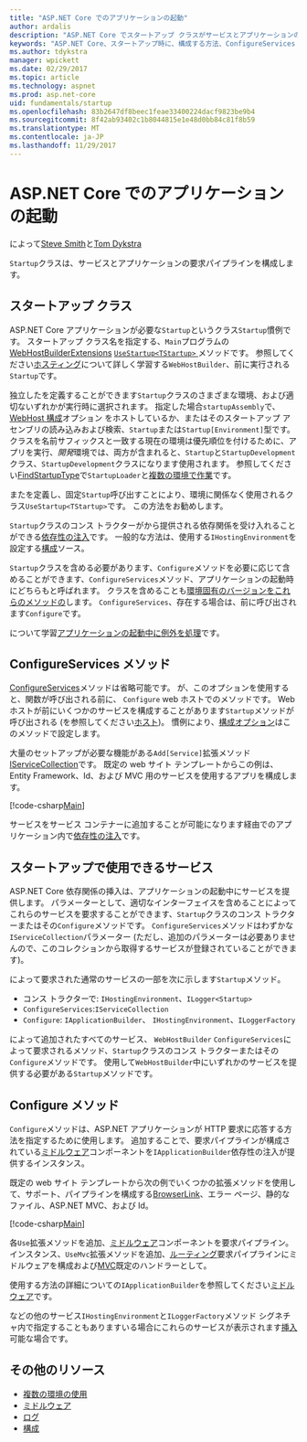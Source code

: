```yaml
---
title: "ASP.NET Core でのアプリケーションの起動"
author: ardalis
description: "ASP.NET Core でスタートアップ クラスがサービスとアプリケーションの要求パイプラインを構成する方法を検出します。"
keywords: "ASP.NET Core、スタートアップ時に、構成する方法、ConfigureServices メソッド"
ms.author: tdykstra
manager: wpickett
ms.date: 02/29/2017
ms.topic: article
ms.technology: aspnet
ms.prod: asp.net-core
uid: fundamentals/startup
ms.openlocfilehash: 83b2647df8beec1feae33400224dacf9823be9b4
ms.sourcegitcommit: 8f42ab93402c1b8044815e1e48d0bb84c81f8b59
ms.translationtype: MT
ms.contentlocale: ja-JP
ms.lasthandoff: 11/29/2017
---
```

# <a name="application-startup-in-aspnet-core"></a>ASP.NET Core でのアプリケーションの起動

によって[Steve Smith](https://ardalis.com/)と[Tom Dykstra](https://github.com/tdykstra/)

`Startup`クラスは、サービスとアプリケーションの要求パイプラインを構成します。

## <a name="the-startup-class"></a>スタートアップ クラス

ASP.NET Core アプリケーションが必要な`Startup`というクラス`Startup`慣例です。 スタートアップ クラス名を指定する、`Main`プログラムの[WebHostBuilderExtensions](https://docs.microsoft.com/aspnet/core/api/microsoft.aspnetcore.hosting.webhostbuilderextensions) [ `UseStartup<TStartup>` ](https://docs.microsoft.com/aspnet/core/api/microsoft.aspnetcore.hosting.webhostbuilderextensions#Microsoft_AspNetCore_Hosting_WebHostBuilderExtensions_UseStartup__1_Microsoft_AspNetCore_Hosting_IWebHostBuilder_)メソッドです。 参照してください[ホスティング](xref:fundamentals/hosting)について詳しく学習する`WebHostBuilder`、前に実行される`Startup`です。

独立したを定義することができます`Startup`クラスのさまざまな環境、および適切ないずれかが実行時に選択されます。 指定した場合`startupAssembly`で、 [WebHost 構成](https://docs.microsoft.com/aspnet/core/fundamentals/hosting?tabs=aspnetcore2x#configuring-a-host)オプション をホストしているか、またはそのスタートアップ アセンブリの読み込みおよび検索、`Startup`または`Startup[Environment]`型です。 クラスを名前サフィックスと一致する現在の環境は優先順位を付けるために、アプリを実行、*開発*環境では、両方が含まれると、`Startup`と`StartupDevelopment`クラス、`StartupDevelopment`クラスになります使用されます。 参照してください[FindStartupType](https://github.com/aspnet/Hosting/blob/rel/1.1.0/src/Microsoft.AspNetCore.Hosting/Internal/StartupLoader.cs)で`StartupLoader`と[複数の環境で作業](environments.md#startup-conventions)です。

またを定義し、固定`Startup`呼び出すことにより、環境に関係なく使用されるクラス`UseStartup<TStartup>`です。 この方法をお勧めします。

`Startup`クラスのコンス トラクターがから提供される依存関係を受け入れることができる[依存性の注入](xref:fundamentals/dependency-injection)です。 一般的な方法は、使用する`IHostingEnvironment`を設定する[構成](xref:fundamentals/configuration/index)ソース。

`Startup`クラスを含める必要があります、`Configure`メソッドを必要に応じて含めることができます、`ConfigureServices`メソッド、アプリケーションの起動時にどちらもと呼ばれます。 クラスを含めることも[環境固有のバージョンをこれらのメソッドの](xref:fundamentals/environments#startup-conventions)します。 `ConfigureServices`、存在する場合は、前に呼び出されます`Configure`です。

について学習[アプリケーションの起動中に例外を処理](xref:fundamentals/error-handling#startup-exception-handling)です。

## <a name="the-configureservices-method"></a>ConfigureServices メソッド

[ConfigureServices](https://docs.microsoft.com/aspnet/core/api/microsoft.aspnetcore.hosting.startupbase#Microsoft_AspNetCore_Hosting_StartupBase_ConfigureServices_Microsoft_Extensions_DependencyInjection_IServiceCollection_)メソッドは省略可能です。 が、このオプションを使用すると、関数が呼び出される前に、 `Configure` web ホストでのメソッドです。 Web ホストが前にいくつかのサービスを構成することがあります``Startup``メソッドが呼び出される (を参照してください[ホスト](xref:fundamentals/hosting))。 慣例により、[構成オプション](xref:fundamentals/configuration/index)はこのメソッドで設定します。

大量のセットアップが必要な機能がある`Add[Service]`拡張メソッド[IServiceCollection](https://docs.microsoft.com/aspnet/core/api/microsoft.extensions.dependencyinjection.iservicecollection)です。 既定の web サイト テンプレートからこの例は、Entity Framework、Id、および MVC 用のサービスを使用するアプリを構成します。

[!code-csharp[Main](../common/samples/WebApplication1/Startup.cs?highlight=4,7,11&start=40&end=55)]

サービスをサービス コンテナーに追加することが可能になります経由でのアプリケーション内で[依存性の注入](xref:fundamentals/dependency-injection)です。

## <a name="services-available-in-startup"></a>スタートアップで使用できるサービス

ASP.NET Core 依存関係の挿入は、アプリケーションの起動中にサービスを提供します。 パラメーターとして、適切なインターフェイスを含めることによってこれらのサービスを要求することができます、`Startup`クラスのコンス トラクターまたはその`Configure`メソッドです。 `ConfigureServices`メソッドはわずかな`IServiceCollection`パラメーター (ただし、追加のパラメーターは必要ありませんので、このコレクションから取得するサービスが登録されていることができます)。

によって要求された通常のサービスの一部を次に示します`Startup`メソッド。

* コンス トラクターで: `IHostingEnvironment`、`ILogger<Startup>`
* `ConfigureServices`:`IServiceCollection`
* `Configure`: `IApplicationBuilder`、 `IHostingEnvironment`、`ILoggerFactory`

によって追加されたすべてのサービス、 ``WebHostBuilder`` ``ConfigureServices``によって要求されるメソッド、``Startup``クラスのコンス トラクターまたはその``Configure``メソッドです。 使用して`WebHostBuilder`中にいずれかのサービスを提供する必要がある`Startup`メソッドです。

## <a name="the-configure-method"></a>Configure メソッド

`Configure`メソッドは、ASP.NET アプリケーションが HTTP 要求に応答する方法を指定するために使用します。 追加することで、要求パイプラインが構成されている[ミドルウェア](middleware.md)コンポーネントを`IApplicationBuilder`依存性の注入が提供するインスタンス。

既定の web サイト テンプレートから次の例でいくつかの拡張メソッドを使用して、サポート、パイプラインを構成する[BrowserLink](http://vswebessentials.com/features/browserlink)、エラー ページ、静的なファイル、ASP.NET MVC、および Id。

[!code-csharp[Main](../common/samples/WebApplication1/Startup.cs?highlight=8,9,10,14,17,19,21&start=58&end=84)]

各`Use`拡張メソッドを追加、[ミドルウェア](xref:fundamentals/middleware)コンポーネントを要求パイプライン。 インスタンス、`UseMvc`拡張メソッドを追加、[ルーティング](routing.md)要求パイプラインにミドルウェアを構成および[MVC](xref:mvc/overview)既定のハンドラーとして。

使用する方法の詳細についての`IApplicationBuilder`を参照してください[ミドルウェア](xref:fundamentals/middleware)です。

などの他のサービス`IHostingEnvironment`と`ILoggerFactory`メソッド シグネチャ内で指定することもありますいる場合にこれらのサービスが表示されます[挿入](dependency-injection.md)可能な場合です。 

## <a name="additional-resources"></a>その他のリソース

* [複数の環境の使用](xref:fundamentals/environments)
* [ミドルウェア](xref:fundamentals/middleware)
* [ログ](xref:fundamentals/logging/index)
* [構成](xref:fundamentals/configuration/index)
